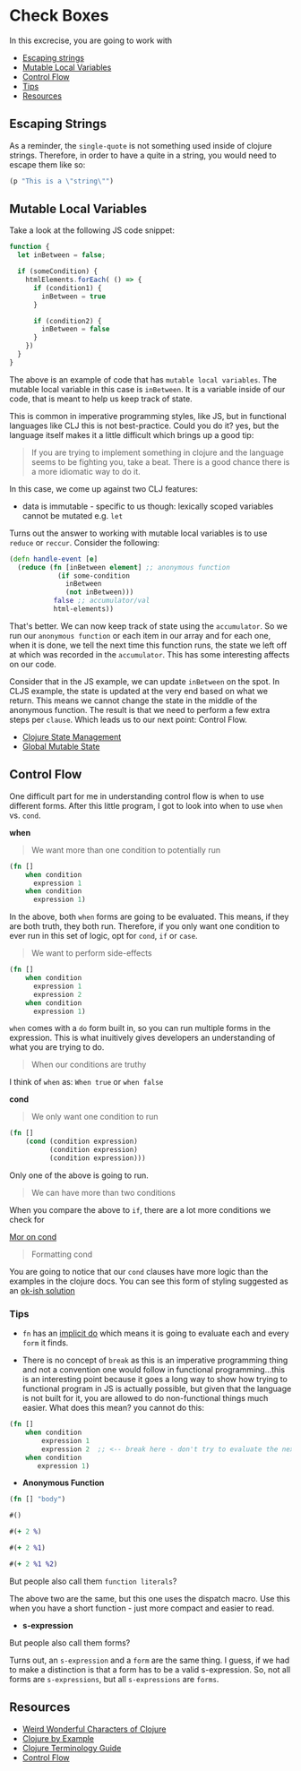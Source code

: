 # Check Boxes

In this excrecise, you are going to work with

* [Escaping strings](#escaping-strings)
* [Mutable Local Variables](#mutable-local-variables)
* [Control Flow](#control-flow)
* [Tips](#tips)
* [Resources](#resources)

## Escaping Strings

As a reminder, the `single-quote` is not something used inside of clojure strings.  Therefore, in order to have a quite in a string, you would need to escape them like so:

```clojure
(p "This is a \"string\"")
```

## Mutable Local Variables

Take a look at the following JS code snippet:

```javascript
function {
  let inBetween = false;

  if (someCondition) {
    htmlElements.forEach( () => {
      if (condition1) {
        inBetween = true
      }

      if (condition2) {
        inBetween = false
      }
    })
  }
}
```

The above is an example of code that has `mutable local variables`.  The mutable local variable in this case is `inBetween`.  It is a variable inside of our code, that is meant to help us keep track of state.

This is common in imperative programming styles, like JS, but in functional languages like CLJ this is not best-practice. Could you do it?  yes, but the language itself makes it a little difficult which brings up a good tip:

> If you are trying to implement something in clojure and the language seems to be fighting you, take a beat.  There is a good chance there is a more idiomatic way to do it.

In this case, we come up against two CLJ features:

* data is immutable - specific to us though: lexically scoped variables cannot be mutated e.g. `let`

Turns out the answer to working with mutable local variables is to use `reduce` or `reccur`.  Consider the following:

```clojure
(defn handle-event [e]
  (reduce (fn [inBetween element] ;; anonymous function
            (if some-condition
              inBetween
              (not inBetween)))
           false ;; accumulator/val
           html-elements))
```

That's better.  We can now keep track of state using the `accumulator`.  So we run our `anonymous function` or each item in our array and for each one, when it is done, we tell the next time this function runs, the state we left off at which was recorded in the `accumulator`.  This has some interesting affects on our code.

Consider that in the JS example, we can update `inBetween` on the spot.  In CLJS example, the state is updated at the very end based on what we return.  This means we cannot change the state in the middle of the anonymous function.  The result is that we need to perform a few extra steps per `clause`.  Which leads us to our next point:  Control Flow.


* [Clojure State Management](http://blog.jayfields.com/2011/04/clojure-state-management.html)
* [Global Mutable State](http://www.lispcast.com/global-mutable-state)


## Control Flow

One difficult part for me in understanding control flow is when to use different forms.  After this little program, I got to look into when to use `when` vs. `cond`.

**when**

> We want more than one condition to potentially run

```clojure
(fn []
    when condition
      expression 1
    when condition
      expression 1)
```

In the above, both `when` forms are going to be evaluated.  This means, if they are both truth, they both run.  Therefore, if you only want one condition to ever run in this set of logic, opt for `cond`, `if` or `case`.

> We want to perform side-effects

```clojure
(fn []
    when condition
      expression 1
      expression 2
    when condition
      expression 1)
```

`when` comes with a `do` form built in, so you can run multiple forms in the expression.  This is what inuitively gives developers an understanding of what you are trying to do.

> When our conditions are truthy

I think of `when` as:  `When true` or `when false`

**cond**

> We only want one condition to run

```clojure
(fn []
    (cond (condition expression)
          (condition expression)
          (condition expression)))
```

Only one of the above is going to run.

> We can have more than two conditions

When you compare the above to `if`, there are a lot more conditions we check for

[Mor on cond](http://www.matthewboston.com/blog/understanding-clojure-cond-and-condp/)

> Formatting cond

You are going to notice that our `cond` clauses have more logic than the examples in the clojure docs.  You can see this form of styling suggested as an [ok-ish solution](https://github.com/bbatsov/clojure-style-guide#shor-forms-in-cond)

### Tips

* `fn` has an [implicit do](http://clojure-doc.org/articles/language/glossary.html#implicit-do) which means it is going to evaluate each and every `form` it finds.

* There is no concept of `break` as this is an imperative programming thing and not a convention one would follow in functional programming...this is an interesting point because it goes a long way to show how trying to functional program in JS is actually possible, but given that the language is not built for it, you are allowed to do non-functional things much easier.  What does this mean?  you cannot do this:

```clojure
(fn []
    when condition
        expression 1
        expression 2  ;; <-- break here - don't try to evaluate the next when
    when condition
       expression 1)
```

* **Anonymous Function**

```clojure
(fn [] "body")

#()

#(+ 2 %)

#(+ 2 %1)

#(+ 2 %1 %2)
```

But people also call them `function literals`?

The above two are the same, but this one uses the dispatch macro.  Use this when you have a short function - just more compact and easier to read.

* **s-expression**

But people also call them forms?

Turns out, an `s-expression` and a `form` are the same thing.  I guess, if we had to make a distinction is that a form has to be a valid s-expression.  So, not all forms are `s-expressions`, but all `s-expressions` are `forms`.


## Resources

* [Weird Wonderful Characters of Clojure](https://yobriefca.se/blog/2014/05/19/the-weird-and-wonderful-characters-of-clojure/)
* [Clojure by Example](https://kimh.github.io/clojure-by-example/#if)
* [Clojure Terminology Guide](http://clojure-doc.org/articles/language/glossary.html)
* [Control Flow](https://practicalli.github.io/clojure/basic-clojure/control-flow.html)
